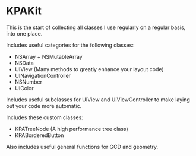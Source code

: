 KPAKit
=============

This is the start of collecting all classes I use regularly on a regular basis, into one place.

Includes useful categories for the following classes:
- NSArray + NSMutableArray
- NSData
- UIView (Many methods to greatly enhance your layout code)
- UINavigationController
- NSNumber
- UIColor

Includes useful subclasses for UIView and UIViewController to make laying out your code more automatic.

Includes these custom classes:
- KPATreeNode (A high performance tree class)
- KPABorderedButton

Also includes useful general functions for GCD and geometry.
